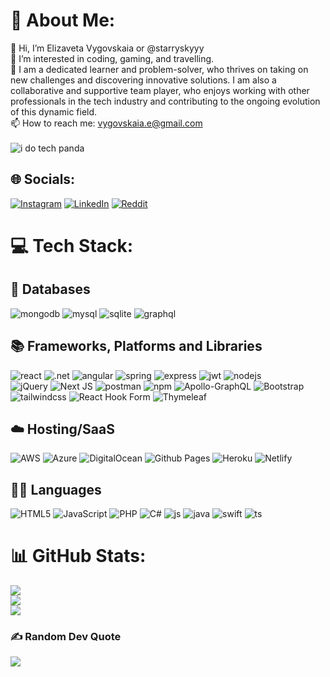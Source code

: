 # 💫 About Me:
👋 Hi, I’m Elizaveta Vygovskaia or @starryskyyy<br>👀 I’m interested in coding, gaming, and travelling.<br>🚀 I am a dedicated learner and problem-solver, who thrives on taking on new challenges and discovering innovative solutions. I am also a collaborative and supportive team player, who enjoys working with other professionals in the tech industry and contributing to the ongoing evolution of this dynamic field. <br>📫 How to reach me: vygovskaia.e@gmail.com<br><br>
![i do tech panda](https://media0.giphy.com/media/6ib6KPmkeAjDTxMxij/giphy.gif?cid=ecf05e47ukhdz5stkneoc4jvs2nq5obpa2hoh1txch68cz7g&ep=v1_gifs_search&rid=giphy.gif&ct=g)

## 🌐 Socials:
[![Instagram](https://img.shields.io/badge/Instagram-E4405F?style=for-the-badge&logo=instagram&logoColor=white)](https://instagram.com/vy_elizabeth) [![LinkedIn](https://img.shields.io/badge/LinkedIn-0077B5?style=for-the-badge&logo=linkedin&logoColor=white)](https://linkedin.com/in/elizavetav) [![Reddit](https://img.shields.io/badge/Reddit-FF4500?style=for-the-badge&logo=reddit&logoColor=white)](https://reddit.com/user/vyelizaveta) 

# 💻 Tech Stack:

## 💾 Databases

![mongodb](https://img.shields.io/badge/MongoDB-4EA94B?style=for-the-badge&logo=mongodb&logoColor=white) ![mysql](https://img.shields.io/badge/MySQL-005C84?style=for-the-badge&logo=mysql&logoColor=white) ![sqlite](https://img.shields.io/badge/SQLite-07405E?style=for-the-badge&logo=sqlite&logoColor=white)  ![graphql](https://img.shields.io/badge/GraphQl-E10098?style=for-the-badge&logo=graphql&logoColor=white) 

## 📚 Frameworks, Platforms and Libraries
![react](https://img.shields.io/badge/React-20232A?style=for-the-badge&logo=react&logoColor=61DAFB)
![.net](https://img.shields.io/badge/.NET-5C2D91?style=for-the-badge&logo=.net&logoColor=white) ![angular](https://img.shields.io/badge/Angular-DD0031?style=for-the-badge&logo=angular&logoColor=white)
 ![spring](https://img.shields.io/badge/Spring-6DB33F?style=for-the-badge&logo=spring&logoColor=white) ![express](https://img.shields.io/badge/Express.js-404D59?style=for-the-badge) ![jwt](https://img.shields.io/badge/json%20web%20tokens-323330?style=for-the-badge&logo=json-web-tokens&logoColor=pink) ![nodejs](https://img.shields.io/badge/Node.js-43853D?style=for-the-badge&logo=node.js&logoColor=white)   
 ![jQuery](https://img.shields.io/badge/jquery-%230769AD.svg?style=for-the-badge&logo=jquery&logoColor=white)
![Next JS](https://img.shields.io/badge/Next-black?style=for-the-badge&logo=next.js&logoColor=white)
![postman](https://img.shields.io/badge/Postman-FF6C37?style=for-the-badge&logo=Postman&logoColor=white) ![npm](https://img.shields.io/badge/npm-CB3837?style=for-the-badge&logo=npm&logoColor=white) 
![Apollo-GraphQL](https://img.shields.io/badge/-ApolloGraphQL-311C87?style=for-the-badge&logo=apollo-graphql)
![Bootstrap](https://img.shields.io/badge/bootstrap-%238511FA.svg?style=for-the-badge&logo=bootstrap&logoColor=white)
![tailwindcss](https://img.shields.io/badge/Tailwind_CSS-38B2AC?style=for-the-badge&logo=tailwind-css&logoColor=white)
![React Hook Form](https://img.shields.io/badge/React%20Hook%20Form-%23EC5990.svg?style=for-the-badge&logo=reacthookform&logoColor=white)
![Thymeleaf](https://img.shields.io/badge/Thymeleaf-%23005C0F.svg?style=for-the-badge&logo=Thymeleaf&logoColor=white)

## ☁️ Hosting/SaaS
![AWS](https://img.shields.io/badge/AWS-%23FF9900.svg?style=for-the-badge&logo=amazon-aws&logoColor=white)
![Azure](https://img.shields.io/badge/azure-%230072C6.svg?style=for-the-badge&logo=microsoftazure&logoColor=white)
![DigitalOcean](https://img.shields.io/badge/DigitalOcean-%230167ff.svg?style=for-the-badge&logo=digitalOcean&logoColor=white)
![Github Pages](https://img.shields.io/badge/github%20pages-121013?style=for-the-badge&logo=github&logoColor=white)
![Heroku](https://img.shields.io/badge/heroku-%23430098.svg?style=for-the-badge&logo=heroku&logoColor=white)
![Netlify](https://img.shields.io/badge/netlify-%23000000.svg?style=for-the-badge&logo=netlify&logoColor=#00C7B7)

## :woman_technologist: Languages

![HTML5](https://img.shields.io/badge/html5-%23E34F26.svg?style=for-the-badge&logo=html5&logoColor=white)
![JavaScript](https://img.shields.io/badge/javascript-%23323330.svg?style=for-the-badge&logo=javascript&logoColor=%23F7DF1E)
![PHP](https://img.shields.io/badge/php-%23777BB4.svg?style=for-the-badge&logo=php&logoColor=white)
![C#](https://img.shields.io/badge/C%23-239120?style=for-the-badge&logo=c-sharp&logoColor=white) ![js](https://img.shields.io/badge/JavaScript-F7DF1E?style=for-the-badge&logo=javascript&logoColor=black)  ![java](https://img.shields.io/badge/Java-ED8B00?style=for-the-badge&logo=openjdk&logoColor=white) ![swift](https://img.shields.io/badge/Swift-FA7343?style=for-the-badge&logo=swift&logoColor=white)
![ts](https://img.shields.io/badge/TypeScript-007ACC?style=for-the-badge&logo=typescript&logoColor=white)

# 📊 GitHub Stats:
![](https://github-readme-stats.vercel.app/api?username=starryskyyy&theme=tokyonight&hide_border=true&include_all_commits=false&count_private=false)<br/>
![](https://github-readme-streak-stats.herokuapp.com/?user=starryskyyy&theme=tokyonight&hide_border=true)<br/>
![](https://github-readme-stats.vercel.app/api/top-langs/?username=starryskyyy&theme=tokyonight&hide_border=true&include_all_commits=false&count_private=false&layout=compact)

### ✍️ Random Dev Quote
![](https://quotes-github-readme.vercel.app/api?type=vetical&theme=radical)
